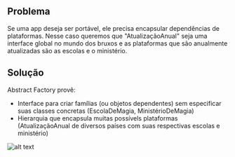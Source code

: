 ## Problema

Se uma app deseja ser portável, ele precisa encapsular dependências de plataformas.
Nesse caso queremos que "AtualizaçãoAnual" seja uma interface global no mundo dos bruxos e as plataformas que são anualmente atualizadas são as escolas e o ministério.

## Solução

Abstract Factory provê:
* Interface para criar famílias (ou objetos dependentes) sem especificar suas classes concretas (EscolaDeMagia, MinistérioDeMagia)
* Hierarquia que encapsula muitas possívels plataformas (AtualizaçãoAnual de diversos países com suas respectivas escolas e ministério)

![alt text](https://github.com/Vinicoreia/designPatterns/blob/master/etc/Abstract_Factory_example.png "Abstract Factory")
